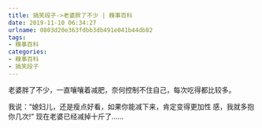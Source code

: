 ```yaml
---
title: 搞笑段子->老婆胖了不少 | 糗事百科
date: 2019-11-10 06:34:27
urlname: 0803d20e363fdbb3db491e041b44db82
tags: 
- 糗事百科
categories:
- 糗事百科
- 搞笑段子
---
```

老婆胖了不少，一直嚷嚷着减肥，奈何控制不住自己，每次吃得都比较多。

我说：“媳妇儿，还是瘦点好看，如果你能减下来，肯定变得更加性 感，我就多抱你几次!”      现在老婆已经减掉十斤了……


